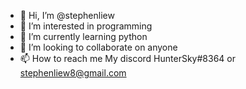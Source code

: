 - 👋 Hi, I’m @stephenliew
- 👀 I’m interested in programming
- 🌱 I’m currently learning python 
- 💞️ I’m looking to collaborate on anyone
- 📫 How to reach me My discord HunterSky#8364 or stephenliew8@gmail.com

<!---
stephenliew1234/stephenliew1234 is a ✨ special ✨ repository because its `README.md` (this file) appears on your GitHub profile.
You can click the Preview link to take a look at your changes.
--->

